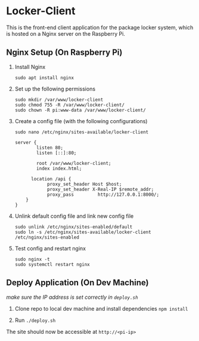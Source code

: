 # Locker-Client
This is the front-end client application for the package locker system, which is hosted on a Nginx server on the Raspberry Pi.

## Nginx Setup (On Raspberry Pi)
1.  Install Nginx

	`sudo apt install nginx`

2. Set up the following permissions

	```
	sudo mkdir /var/www/locker-client
	sudo chmod 755 -R /var/www/locker-client/
	sudo chown -R pi:www-data /var/www/locker-client/
	```

3. Create a config file (with the following configurations)

	```
	sudo nano /etc/nginx/sites-available/locker-client
	```

	```
	server {
	        listen 80;
	        listen [::]:80;

	        root /var/www/locker-client;
	        index index.html;

          location /api {
                proxy_set_header Host $host;
                proxy_set_header X-Real-IP $remote_addr;
                proxy_pass         http://127.0.0.1:8000/;
        }
	}
	```

4. Unlink default config file and link new config file

	```
	sudo unlink /etc/nginx/sites-enabled/default
	sudo ln -s /etc/nginx/sites-available/locker-client /etc/nginx/sites-enabled
	```

5. Test config and restart nginx

	```
	sudo nginx -t
	sudo systemctl restart nginx
	```

## Deploy Application (On Dev Machine)

*make sure the IP address is set correctly in `deploy.sh`*

1. Clone repo to local dev machine and install dependencies `npm install`

2. Run `./deploy.sh`

The site should now be accessible at `http://<pi-ip>`